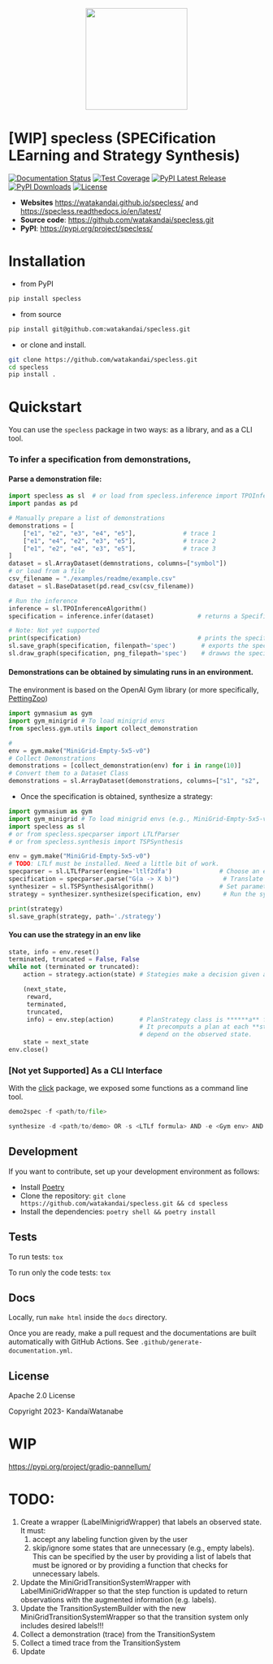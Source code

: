 
<p align="center">
    <img src="https://github.com/mattn/vim-gist/assets/11141442/22091c57-bef9-4b1c-9a40-df1b77d53613" width="200" height="200">
</p>

# [WIP] specless (SPECification LEarning and Strategy Synthesis)

[![Documentation Status](https://readthedocs.org/projects/specless/badge/?version=latest)](https://specless.readthedocs.io/en/latest/?badge=latest)
[![Test Coverage](https://img.shields.io/endpoint?url=https://gist.githubusercontent.com/watakandai/5f5c84f28e80b29f2f9ce92300859446/raw/covbadge.json)](https://img.shields.io/endpoint?url=https://gist.githubusercontent.com/watakandai/5f5c84f28e80b29f2f9ce92300859446/raw/covbadge.json)
[![PyPI Latest Release](https://img.shields.io/pypi/v/specless)](https://pypi.org/project/specless/)
[![PyPI Downloads](https://img.shields.io/pypi/dm/specless)](https://pypi.org/project/specless/)
[![License](https://img.shields.io/badge/License-Apache_2.0-blue.svg)](https://opensource.org/licenses/Apache-2.0)



- **Websites** https://watakandai.github.io/specless/ and https://specless.readthedocs.io/en/latest/
- **Source code**: https://github.com/watakandai/specless.git
- **PyPI**: https://pypi.org/project/specless/


# Installation

- from PyPI

```bash
pip install specless
```

- from source
```bash
pip install git@github.com:watakandai/specless.git
```

- or clone and install.
```bash
git clone https://github.com/watakandai/specless.git
cd specless
pip install .
```

# Quickstart

You can use the `specless` package in two ways: as a library, and as a CLI tool.



### To infer a specification from demonstrations,

#### Parse a demonstration file:
```python
import specless as sl  # or load from specless.inference import TPOInference
import pandas as pd

# Manually prepare a list of demonstrations
demonstrations = [
    ["e1", "e2", "e3", "e4", "e5"],             # trace 1
    ["e1", "e4", "e2", "e3", "e5"],             # trace 2
    ["e1", "e2", "e4", "e3", "e5"],             # trace 3
]
dataset = sl.ArrayDataset(demnstrations, columns=["symbol"])
# or load from a file
csv_filename = "./examples/readme/example.csv"
dataset = sl.BaseDataset(pd.read_csv(csv_filename))

# Run the inference
inference = sl.TPOInferenceAlgorithm()
specification = inference.infer(dataset)            # returns a Specification

# Note: Not yet supported
print(specification)                                # prints the specification
sl.save_graph(specification, filenpath='spec')       # exports the specification to a file
sl.draw_graph(specification, png_filepath='spec')    # drawws the specification to a file
```

#### Demonstrations can be obtained by simulating runs in an environment.
The environment is based on the OpenAI Gym library (or more specifically, [PettingZoo](https://pettingzoo.farama.org/index.html))
```python
import gymnasium as gym
import gym_minigrid # To load minigrid envs
from specless.gym.utils import collect_demonstration

#
env = gym.make("MiniGrid-Empty-5x5-v0")
# Collect Demonstrations
demonstrations = [collect_demonstration(env) for i in range(10)]
# Convert them to a Dataset Class
demonstrations = sl.ArrayDataset(demonstrations, columns=["s1", "s2", ...]) # state labels
```

- Once the specification is obtained, synthesize a strategy:
```python
import gymnasium as gym
import gym_minigrid # To load minigrid envs (e.g., MiniGrid-Empty-5x5-v0)
import specless as sl
# or from specless.specparser import LTLfParser
# or from specless.synthesis import TSPSynthesis

env = gym.make("MiniGrid-Empty-5x5-v0")
# TODO: LTLf must be installed. Need a little bit of work.
specparser = sl.LTLfParser(engine='ltlf2dfa')             # Choose an engine
specification = specparser.parse("G(a -> X b)")            # Translate a LTLf formula to specification class
synthesizer = sl.TSPSynthesisAlgorithm()                  # Set parameters at initialization
strategy = synthesizer.synthesize(specification, env)      # Run the synthesis Algorithm

print(strategy)
sl.save_graph(strategy, path='./strategy')
```

#### You can use the strategy in an env like
```python
state, info = env.reset()
terminated, truncated = False, False
while not (terminated or truncated):
    action = strategy.action(state) # Stategies make a decision given an observed state

    (next_state,
     reward,
     terminated,
     truncated,
     info) = env.step(action)       # PlanStrategy class is ******a** feedforward strategy.
                                    # It precomputs a plan at each **step** and does not
                                    # depend on the observed state.
    state = next_state
env.close()
```

### [Not yet Supported] As a CLI Interface
With the [click](https://click.palletsprojects.com/en/8.1.x/) package, we exposed some functions as a command line tool.

```python
demo2spec -f <path/to/file>
```

```python
synthesize -d <path/to/demo> OR -s <LTLf formula> AND -e <Gym env> AND -p <path/to/param>
```



## Development

If you want to contribute, set up your development environment as follows:

- Install [Poetry](https://python-poetry.org)
- Clone the repository: `git clone https://github.com/watakandai/specless.git && cd specless`
- Install the dependencies: `poetry shell && poetry install`

## Tests

To run tests: `tox`

To run only the code tests: `tox`

## Docs

Locally, run `make html` inside the `docs` directory.

Once you are ready, make a pull request and the documentations are built automatically with GitHub Actions.
See `.github/generate-documentation.yml`.

## License

Apache 2.0 License

Copyright 2023- KandaiWatanabe



# WIP
https://pypi.org/project/gradio-pannellum/


# TODO:
1. Create a wrapper (LabelMinigridWrapper) that labels an observed state. It must:
    1. accept any labeling function given by the user
    2. skip/ignore some states that are unnecessary (e.g., empty labels). This can be specified by the user by providing a list of labels that must be ignored or by providing a function that checks for unnecessary labels.
2. Update the MiniGridTransitionSystemWrapper with LabelMiniGridWrapper so that the step function is updated to return observations with the augmented information (e.g. labels).
3. Update the TransitionSystemBuilder with the new MiniGridTransitionSystemWrapper so that the transition system only includes desired labels!!!
4. Collect a demonstration (trace) from the TransitionSystem
5. Collect a timed trace from the TransitionSystem
6. Update
